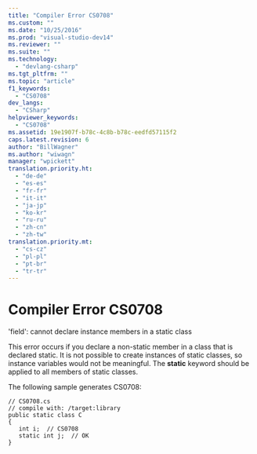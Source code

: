 ```yaml
---
title: "Compiler Error CS0708"
ms.custom: ""
ms.date: "10/25/2016"
ms.prod: "visual-studio-dev14"
ms.reviewer: ""
ms.suite: ""
ms.technology: 
  - "devlang-csharp"
ms.tgt_pltfrm: ""
ms.topic: "article"
f1_keywords: 
  - "CS0708"
dev_langs: 
  - "CSharp"
helpviewer_keywords: 
  - "CS0708"
ms.assetid: 19e1907f-b78c-4c8b-b78c-eedfd57115f2
caps.latest.revision: 6
author: "BillWagner"
ms.author: "wiwagn"
manager: "wpickett"
translation.priority.ht: 
  - "de-de"
  - "es-es"
  - "fr-fr"
  - "it-it"
  - "ja-jp"
  - "ko-kr"
  - "ru-ru"
  - "zh-cn"
  - "zh-tw"
translation.priority.mt: 
  - "cs-cz"
  - "pl-pl"
  - "pt-br"
  - "tr-tr"
---
```

# Compiler Error CS0708
'field': cannot declare instance members in a static class  
  
 This error occurs if you declare a non-static member in a class that is declared static. It is not possible to create instances of static classes, so instance variables would not be meaningful. The **static** keyword should be applied to all members of static classes.  
  
 The following sample generates CS0708:  
  
```  
// CS0708.cs  
// compile with: /target:library  
public static class C  
{  
   int i;  // CS0708  
   static int j;  // OK  
}  
```